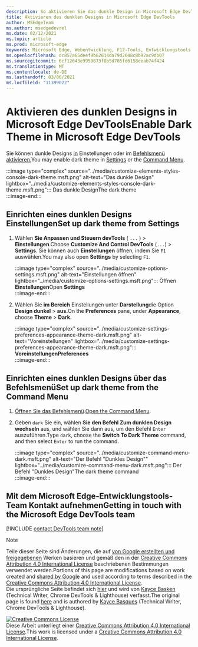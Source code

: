 ```yaml
---
description: So aktivieren Sie das dunkle Design in Microsoft Edge DevTools.
title: Aktivieren des dunklen Designs in Microsoft Edge DevTools
author: MSEdgeTeam
ms.author: msedgedevrel
ms.date: 02/12/2021
ms.topic: article
ms.prod: microsoft-edge
keywords: Microsoft Edge, Webentwicklung, F12-Tools, Entwicklungstools
ms.openlocfilehash: dc857a65deef9b62614da79d2648c8b92ac9db07
ms.sourcegitcommit: 6cf12643e9959873f8b5d785fd6158eeab74f424
ms.translationtype: MT
ms.contentlocale: de-DE
ms.lasthandoff: 03/06/2021
ms.locfileid: "11399022"
---
```

<!-- Copyright Kayce Basques 

   Licensed under the Apache License, Version 2.0 (the "License");
   you may not use this file except in compliance with the License.
   You may obtain a copy of the License at

       https://www.apache.org/licenses/LICENSE-2.0

   Unless required by applicable law or agreed to in writing, software
   distributed under the License is distributed on an "AS IS" BASIS,
   WITHOUT WARRANTIES OR CONDITIONS OF ANY KIND, either express or implied.
   See the License for the specific language governing permissions and
   limitations under the License.  -->

# <a name="enable-dark-theme-in-microsoft-edge-devtools"></a><span data-ttu-id="9bf54-104">Aktivieren des dunklen Designs in Microsoft Edge DevTools</span><span class="sxs-lookup"><span data-stu-id="9bf54-104">Enable Dark Theme in Microsoft Edge DevTools</span></span>  

<span data-ttu-id="9bf54-105">Sie können dunkle Designs [in](#set-up-dark-theme-from-settings) Einstellungen oder im [Befehlsmenü aktivieren.](#set-up-dark-theme-from-the-command-menu)</span><span class="sxs-lookup"><span data-stu-id="9bf54-105">You may enable dark theme in [Settings](#set-up-dark-theme-from-settings) or the [Command Menu](#set-up-dark-theme-from-the-command-menu).</span></span>  

:::image type="complex" source="../media/customize-elements-styles-console-dark-theme.msft.png" alt-text="Das dunkle Design" lightbox="../media/customize-elements-styles-console-dark-theme.msft.png":::
   <span data-ttu-id="9bf54-107">Das dunkle Design</span><span class="sxs-lookup"><span data-stu-id="9bf54-107">The dark theme</span></span>  
:::image-end:::  

## <a name="set-up-dark-theme-from-settings"></a><span data-ttu-id="9bf54-108">Einrichten eines dunklen Designs Einstellungen</span><span class="sxs-lookup"><span data-stu-id="9bf54-108">Set up dark theme from Settings</span></span>  

1.  <span data-ttu-id="9bf54-109">Wählen **Sie Anpassen und Steuern devTools** \( `...` \) > **Einstellungen**.</span><span class="sxs-lookup"><span data-stu-id="9bf54-109">Choose **Customize And Control DevTools** \(`...`\) > **Settings**.</span></span>  <span data-ttu-id="9bf54-110">Sie können auch **Einstellungen** öffnen, indem Sie `F1` auswählen.</span><span class="sxs-lookup"><span data-stu-id="9bf54-110">You may also open **Settings** by selecting `F1`.</span></span>  
    
    :::image type="complex" source="../media/customize-options-settings.msft.png" alt-text="Einstellungen öffnen" lightbox="../media/customize-options-settings.msft.png":::
       <span data-ttu-id="9bf54-112">Öffnen **Einstellungen**</span><span class="sxs-lookup"><span data-stu-id="9bf54-112">Open **Settings**</span></span>  
    :::image-end:::  

1.  <span data-ttu-id="9bf54-113">Wählen Sie **im Bereich** Einstellungen unter **Darstellung**die Option **Design dunkel**  >  **aus.**</span><span class="sxs-lookup"><span data-stu-id="9bf54-113">On the **Preferences** pane,  under **Appearance**, choose **Theme** > **Dark**.</span></span>  
    
    :::image type="complex" source="../media/customize-settings-preferences-appearance-theme-dark.msft.png" alt-text="Voreinstellungen" lightbox="../media/customize-settings-preferences-appearance-theme-dark.msft.png":::
       **<span data-ttu-id="9bf54-115">Voreinstellungen</span><span class="sxs-lookup"><span data-stu-id="9bf54-115">Preferences</span></span>**  
    :::image-end:::  

## <a name="set-up-dark-theme-from-the-command-menu"></a><span data-ttu-id="9bf54-116">Einrichten eines dunklen Designs über das Befehlsmenü</span><span class="sxs-lookup"><span data-stu-id="9bf54-116">Set up dark theme from the Command Menu</span></span>  

1.  <span data-ttu-id="9bf54-117">[Öffnen Sie das Befehlsmenü][DevtoolsCommandMenu].</span><span class="sxs-lookup"><span data-stu-id="9bf54-117">[Open the Command Menu][DevtoolsCommandMenu].</span></span>  
1.  <span data-ttu-id="9bf54-118">Geben `dark` Sie ein, wählen **Sie den Befehl Zum dunklen Design wechseln** aus, und wählen Sie dann aus, um den Befehl `Enter` auszuführen.</span><span class="sxs-lookup"><span data-stu-id="9bf54-118">Type `dark`, choose the **Switch To Dark Theme** command, and then select `Enter` to run the command.</span></span>  
    
    :::image type="complex" source="../media/customize-command-menu-dark.msft.png" alt-text="Der Befehl "Dunkles Design"" lightbox="../media/customize-command-menu-dark.msft.png":::
       <span data-ttu-id="9bf54-120">Der Befehl "Dunkles Design"</span><span class="sxs-lookup"><span data-stu-id="9bf54-120">The dark theme command</span></span>  
    :::image-end:::  
    
## <a name="getting-in-touch-with-the-microsoft-edge-devtools-team"></a><span data-ttu-id="9bf54-121">Mit dem Microsoft Edge-Entwicklungstools-Team Kontakt aufnehmen</span><span class="sxs-lookup"><span data-stu-id="9bf54-121">Getting in touch with the Microsoft Edge DevTools team</span></span>  

[!INCLUDE [contact DevTools team note](../includes/contact-devtools-team-note.md)]  

<!-- links -->  

[DevtoolsCommandMenu]: ../command-menu/index.md "Befehlsmenü | Microsoft Docs"  

> [!NOTE]
> <span data-ttu-id="9bf54-123">Teile dieser Seite sind Änderungen, die auf [von Google erstellten und freigegebenen][GoogleSitePolicies] Werken basieren und gemäß den in der [Creative Commons Attribution 4.0 International License][CCA4IL] beschriebenen Bestimmungen verwendet werden.</span><span class="sxs-lookup"><span data-stu-id="9bf54-123">Portions of this page are modifications based on work created and [shared by Google][GoogleSitePolicies] and used according to terms described in the [Creative Commons Attribution 4.0 International License][CCA4IL].</span></span>  
> <span data-ttu-id="9bf54-124">Die ursprüngliche Seite befindet sich [hier](https://developers.google.com/web/tools/chrome-devtools/customize/dark-theme) und wird von [Kayce Basken][KayceBasques] \(Technical Writer, Chrome DevTools \& Lighthouse\) verfasst.</span><span class="sxs-lookup"><span data-stu-id="9bf54-124">The original page is found [here](https://developers.google.com/web/tools/chrome-devtools/customize/dark-theme) and is authored by [Kayce Basques][KayceBasques] \(Technical Writer, Chrome DevTools \& Lighthouse\).</span></span>  

[![Creative Commons License][CCby4Image]][CCA4IL]  
<span data-ttu-id="9bf54-126">Diese Arbeit unterliegt einer [Creative Commons Attribution 4.0 International License][CCA4IL].</span><span class="sxs-lookup"><span data-stu-id="9bf54-126">This work is licensed under a [Creative Commons Attribution 4.0 International License][CCA4IL].</span></span>  

[CCA4IL]: https://creativecommons.org/licenses/by/4.0  
[CCby4Image]: https://i.creativecommons.org/l/by/4.0/88x31.png  
[GoogleSitePolicies]: https://developers.google.com/terms/site-policies  
[KayceBasques]: https://developers.google.com/web/resources/contributors/kaycebasques  
